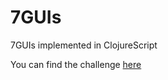 # 7GUIs

7GUIs implemented in ClojureScript

You can find the challenge [here](https://eugenkiss.github.io/7guis/)
